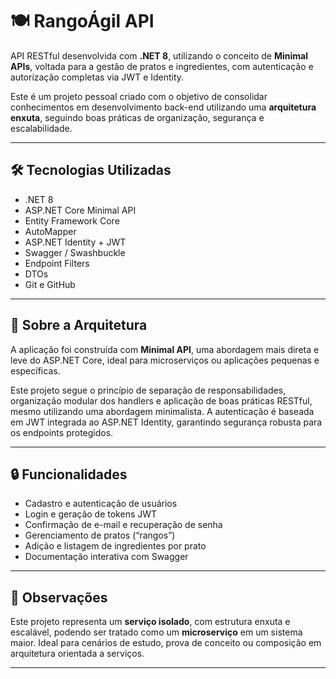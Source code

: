 # 🍽️ RangoÁgil API

API RESTful desenvolvida com **.NET 8**, utilizando o conceito de **Minimal APIs**, voltada para a gestão de pratos e ingredientes, com autenticação e autorização completas via JWT e Identity.

Este é um projeto pessoal criado com o objetivo de consolidar conhecimentos em desenvolvimento back-end utilizando uma **arquitetura enxuta**, seguindo boas práticas de organização, segurança e escalabilidade.

---

## 🛠️ Tecnologias Utilizadas

- .NET 8
- ASP.NET Core Minimal API
- Entity Framework Core
- AutoMapper
- ASP.NET Identity + JWT
- Swagger / Swashbuckle
- Endpoint Filters
- DTOs
- Git e GitHub

---

## 📌 Sobre a Arquitetura

A aplicação foi construída com **Minimal API**, uma abordagem mais direta e leve do ASP.NET Core, ideal para microserviços ou aplicações pequenas e específicas. 

Este projeto segue o princípio de separação de responsabilidades, organização modular dos handlers e aplicação de boas práticas RESTful, mesmo utilizando uma abordagem minimalista. A autenticação é baseada em JWT integrada ao ASP.NET Identity, garantindo segurança robusta para os endpoints protegidos.

---

## 🔒 Funcionalidades

- Cadastro e autenticação de usuários
- Login e geração de tokens JWT
- Confirmação de e-mail e recuperação de senha
- Gerenciamento de pratos (“rangos”)
- Adição e listagem de ingredientes por prato
- Documentação interativa com Swagger

---

## 📁 Observações

Este projeto representa um **serviço isolado**, com estrutura enxuta e escalável, podendo ser tratado como um **microserviço** em um sistema maior. Ideal para cenários de estudo, prova de conceito ou composição em arquitetura orientada a serviços.

---

